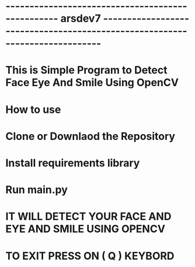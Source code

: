 # -------------------------------------------------  arsdev7  ----------------------------------------------------------------------------

# This is Simple Program to Detect Face Eye And Smile Using OpenCV

# How to use

# Clone or Downlaod the Repository
# Install requirements library 
# Run main.py
# IT WILL DETECT YOUR FACE AND EYE AND SMILE USING OPENCV
# TO EXIT PRESS ON ( Q ) KEYBORD